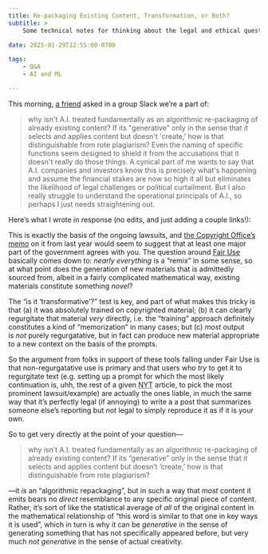 ```yaml
---
title: Re-packaging Existing Content, Transformation, or Both?
subtitle: >
    Some technical notes for thinking about the legal and ethical questions around “generative” <abbr>AI</abbr> systems.

date: 2025-01-29T12:55:00-0700

tags:
    - Q&A
    - AI and ML

---
```


This morning, [a friend][arbo] asked in a group Slack we’re a part of:

[arbo]: https://www.linkedin.com/in/matthewarbo?lipi=urn%3Ali%3Apage%3Ad_flagship3_profile_view_base_contact_details%3BFpU0sI30QdWmK99CTbcj8Q%3D%3D

> why isn't A.I. treated fundamentally as an algorithmic re-packaging of already existing content? If its "generative" only in the sense that it selects and applies content but doesn't 'create,' how is that distinguishable from rote plagiarism? Even the naming of specific functions seem designed to shield it from the accusations that it doesn't really do those things. A cynical part of me wants to say that A.I. companies and investors know this is precisely what's happening and assume the financial stakes are now so high it all but eliminates the likelihood of legal challenges or political curtailment. But I also really struggle to understand the operational principals of A.I., so perhaps I just needs straightening out.

Here’s what I wrote in response (no edits, and just adding a couple links!):

This is exactly the basis of the ongoing lawsuits, and [the Copyright Office’s memo][copyright] on it from last year would seem to suggest that at least one major part of the government agrees with you. The question around [Fair Use][fu] basically comes down to: *nearly everything* is a “remix” in some sense, so at what point does the generation of new materials that is admittedly sourced from, albeit in a fairly complicated mathematical way, existing materials constitute something *novel*?

[copyright]: https://www.copyright.gov/ai/Copyright-and-Artificial-Intelligence-Part-1-Digital-Replicas-Report.pdf
[fu]: https://fairuse.stanford.edu/overview/fair-use/what-is-fair-use/

The “is it ‘transformative’?” test is key, and part of what makes this tricky is that (a) it was absolutely trained on copyrighted material; (b) it can clearly regurgitate that material *very* directly, i.e. the “training” approach definitely constitutes a kind of “memorization” in many cases; but (c) *most* output is *not* purely regurgatative, but in fact can produce new material appropriate to a new context on the basis of the prompts.

So the argument from folks in support of these tools falling under Fair Use is that non-regurgatative use is primary and that users who *try* to get it to regurgitate text (e.g. setting up a prompt for which the most likely continuation is, uhh, the rest of a given <abbr title="New York Times">NYT</abbr> article, to pick the most prominent lawsuit/example) are actually the ones liable, in much the same way that it’s perfectly legal (if annoying) to write a a post that summarizes someone else’s reporting but *not* legal to simply reproduce it as if it is your own.

So to get very directly at the point of your question—

> why isn’t A.I. treated fundamentally as an algorithmic re-packaging of already existing content? If its “generative” only in the sense that it selects and applies content but doesn’t ‘create,’ how is that distinguishable from rote plagiarism?

—it *is* an “algorithmic repackaging”, but in such a way that *most* content it emits bears no *direct* resemblance to any specific original piece of content. Rather, it’s sort of like the statistical average of *all* of the original content in the mathematical relationship of “this word is similar to that one in key ways it is used”, which in turn is why it can be *generative* in the sense of generating something that has not specifically appeared before, but very much *not generative* in the sense of actual creativity.
